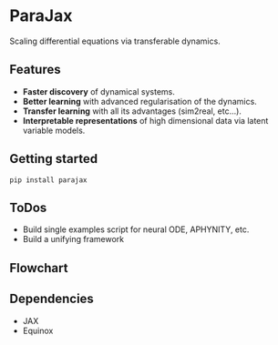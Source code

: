 # ParaJax

Scaling differential equations via transferable dynamics.

## Features
- **Faster discovery** of dynamical systems.
- **Better learning** with advanced regularisation of the dynamics.
- **Transfer learning** with all its advantages (sim2real, etc...).
- **Interpretable representations** of high dimensional data via latent variable models.


## Getting started
`pip install parajax`


## ToDos
- Build single examples script for neural ODE, APHYNITY, etc.
- Build a unifying framework



## Flowchart

<!-- ![Flowchart](docs/imgs/flowchart.png) -->



## Dependencies
- JAX
- Equinox
